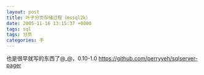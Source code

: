 ```yaml
---
layout: post
title: 叶子分页存储过程（mssql2k）
date: 2005-11-16 13:15:37 +0800
tags: sql
tags: 分页
categories: 手
---
```

也是很早就写的东西了@_@，0.10-1.0 <https://github.com/perryyeh/sqlserver-pager>
